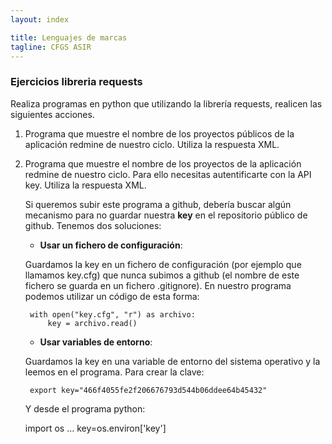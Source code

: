 ```yaml
---
layout: index

title: Lenguajes de marcas
tagline: CFGS ASIR
---
```


### Ejercicios libreria requests

Realiza programas en python que utilizando la librería requests, realicen las siguientes acciones.

1. Programa que muestre el nombre de los proyectos públicos de la aplicación redmine de nuestro ciclo. Utiliza la respuesta XML.

2. Programa que muestre el nombre de los proyectos de la aplicación redmine de nuestro ciclo. Para ello necesitas autentificarte con la API key. Utiliza la respuesta XML. 

	Si queremos subir este programa a github, debería buscar algún mecanismo para no guardar nuestra **key** en el repositorio público de github. Tenemos dos soluciones:

	* **Usar un fichero de configuración**:

	Guardamos la key en un fichero de configuración (por ejemplo que llamamos key.cfg) que nunca subimos a github (el nombre de este fichero se guarda en un fichero .gitignore). En nuestro programa podemos utilizar un código de esta forma:

		with open("key.cfg", "r") as archivo: 
			key = archivo.read() 

	* **Usar variables de entorno**:

	Guardamos la key en una variable de entorno del sistema operativo y la leemos en el programa. Para crear la clave:

		export key="466f4055fe2f206676793d544b06ddee64b45432"

	Y desde el programa python:

	import os
	...
	key=os.environ['key']
	